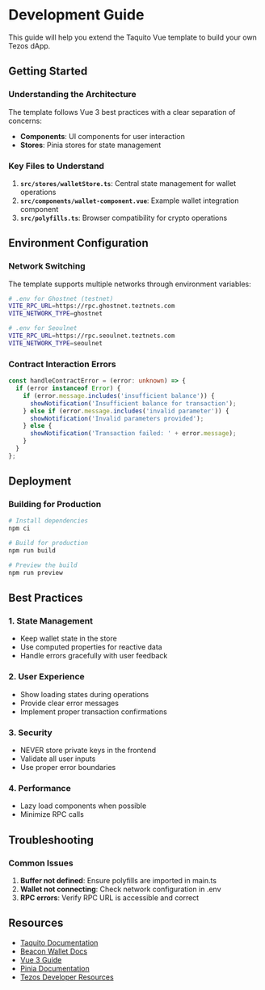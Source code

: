 # Development Guide

This guide will help you extend the Taquito Vue template to build your own Tezos dApp.

## Getting Started

### Understanding the Architecture

The template follows Vue 3 best practices with a clear separation of concerns:

- **Components**: UI components for user interaction
- **Stores**: Pinia stores for state management

### Key Files to Understand

1. **`src/stores/walletStore.ts`**: Central state management for wallet operations
2. **`src/components/wallet-component.vue`**: Example wallet integration component
4. **`src/polyfills.ts`**: Browser compatibility for crypto operations

## Environment Configuration

### Network Switching

The template supports multiple networks through environment variables:

```bash
# .env for Ghostnet (testnet)
VITE_RPC_URL=https://rpc.ghostnet.teztnets.com
VITE_NETWORK_TYPE=ghostnet

# .env for Seoulnet
VITE_RPC_URL=https://rpc.seoulnet.teztnets.com
VITE_NETWORK_TYPE=seoulnet
```

### Contract Interaction Errors

```typescript
const handleContractError = (error: unknown) => {
  if (error instanceof Error) {
    if (error.message.includes('insufficient balance')) {
      showNotification('Insufficient balance for transaction');
    } else if (error.message.includes('invalid parameter')) {
      showNotification('Invalid parameters provided');
    } else {
      showNotification('Transaction failed: ' + error.message);
    }
  }
};
```

## Deployment

### Building for Production

```bash
# Install dependencies
npm ci

# Build for production
npm run build

# Preview the build
npm run preview
```

## Best Practices

### 1. State Management

- Keep wallet state in the store
- Use computed properties for reactive data
- Handle errors gracefully with user feedback

### 2. User Experience

- Show loading states during operations
- Provide clear error messages
- Implement proper transaction confirmations

### 3. Security

- NEVER store private keys in the frontend
- Validate all user inputs
- Use proper error boundaries

### 4. Performance

- Lazy load components when possible
- Minimize RPC calls

## Troubleshooting

### Common Issues

1. **Buffer not defined**: Ensure polyfills are imported in main.ts
2. **Wallet not connecting**: Check network configuration in .env
3. **RPC errors**: Verify RPC URL is accessible and correct

## Resources

- [Taquito Documentation](https://taquito.io/docs/)
- [Beacon Wallet Docs](https://docs.walletbeacon.io/)
- [Vue 3 Guide](https://vuejs.org/guide/)
- [Pinia Documentation](https://pinia.vuejs.org/)
- [Tezos Developer Resources](https://tezos.com/developers/)
